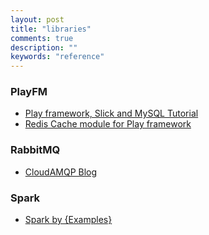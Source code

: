 ```yaml
---
layout: post
title: "libraries"
comments: true
description: ""
keywords: "reference"
---
```


### PlayFM

- [Play framework, Slick and MySQL Tutorial](https://pedrorijo.com/blog/play-slick/)
- [Redis Cache module for Play framework](https://github.com/KarelCemus/play-redis)

### RabbitMQ

- [CloudAMQP Blog](https://www.cloudamqp.com/blog/index.html)

### Spark

- [Spark by {Examples}](https://sparkbyexamples.com/)
